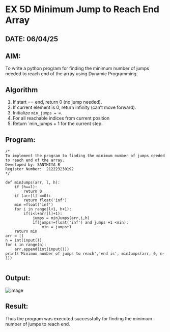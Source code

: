 # EX 5D Minimum Jump to Reach End Array
## DATE: 06/04/25
## AIM:
To write a python program for finding the minimum number of jumps needed to reach end of the array using Dynamic Programming.


## Algorithm

1. If start == end, return 0 (no jump needed).
2. If current element is 0, return infinity (can’t move forward).
3. Initialize `min_jumps = ∞`.
4. For all reachable indices from current position
5. Return `min_jumps + 1 for the current step.

## Program:
```
/*
To implement the program to finding the minimum number of jumps needed to reach end of the array.
Developed by: SANTHIYA R
Register Number:  212223230192
*/
```
```
def minJumps(arr, l, h):
    if (h==l):
        return 0
    if (arr[l] ==0):
        return float('inf')
    min =float('inf')
    for i in range(l+1, h+1):
        if(i<l+arr[l]+1):
            jumps = minJumps(arr,i,h)
            if(jumps!=float('inf') and jumps +1 <min):
                min = jumps+1
    return min
arr = []
n = int(input()) 
for i in range(n):
    arr.append(int(input()))
print('Minimum number of jumps to reach','end is', minJumps(arr, 0, n-1))
 
```
## Output:

![image](https://github.com/user-attachments/assets/bd5a2ad9-d008-40f2-87f3-96b8b8597b68)


## Result:
Thus the program was executed successfully for finding the minimum number of jumps to reach end.
